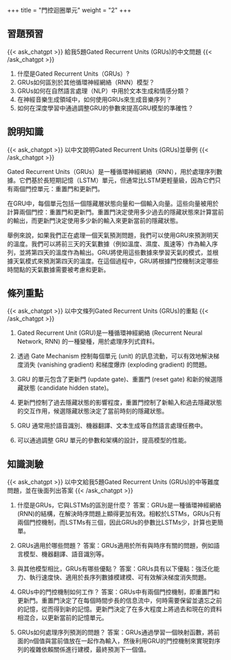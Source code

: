 +++
title = "門控迴圈單元"
weight = "2"
+++
## 習題預習
{{< ask_chatgpt >}}
給我5題Gated Recurrent Units (GRUs)的中文問題
{{< /ask_chatgpt >}}

1. 什麼是Gated Recurrent Units（GRUs）?
2. GRUs如何區別於其他循環神經網絡（RNN）模型？
3. GRUs如何在自然語言處理（NLP）中用於文本生成和情感分類？
4. 在神經音樂生成領域中，如何使用GRUs來生成音樂序列？
5. 如何在深度學習中通過調整GRU的參數來提高GRU模型的準確性？   

## 說明知識
{{< ask_chatgpt >}}
以中文說明Gated Recurrent Units (GRUs)並舉例
{{< /ask_chatgpt >}}

Gated Recurrent Units（GRUs）是一種循環神經網絡（RNN），用於處理序列數據。它們基於長短期記憶（LSTM）單元，但通常比LSTM更輕量級，因為它們只有兩個門控單元：重置門和更新門。

在GRU中，每個單元包括一個隱藏層狀態向量和一個輸入向量。這些向量被用於計算兩個門控：重置門和更新門。重置門決定使用多少過去的隱藏狀態來計算當前的輸出，而更新門決定使用多少新的輸入來更新當前的隱藏狀態。

舉例來說，如果我們正在處理一個天氣預測問題，我們可以使用GRU來預測明天的溫度。我們可以將前三天的天氣數據（例如溫度、濕度、風速等）作為輸入序列，並將第四天的溫度作為輸出。GRU將使用這些數據來學習天氣的模式，並根據天氣模式來預測第四天的溫度。在這個過程中，GRU將根據門控機制決定哪些時間點的天氣數據需要被考慮和更新。   

## 條列重點
{{< ask_chatgpt >}}
以中文條列Gated Recurrent Units (GRUs)的重點
{{< /ask_chatgpt >}}

1. Gated Recurrent Unit (GRU)是一種循環神經網絡 (Recurrent Neural Network, RNN) 的一種變種，用於處理序列式資料。

2. 透過 Gate Mechanism 控制每個單元 (unit) 的訊息流動，可以有效地解決梯度消失 (vanishing gradient) 和梯度爆炸 (exploding gradient) 的問題。

3. GRU 的單元包含了更新門 (update gate)、重置門 (reset gate) 和新的候選隱藏狀態 (candidate hidden state)。

4. 更新門控制了過去隱藏狀態的影響程度，重置門控制了新輸入和過去隱藏狀態的交互作用，候選隱藏狀態決定了當前時刻的隱藏狀態。

5. GRU 通常用於語音識別、機器翻譯、文本生成等自然語言處理任務中。

6. 可以通過調整 GRU 單元的參數和架構的設計，提高模型的性能。   

## 知識測驗
{{< ask_chatgpt >}}
以中文給我5題Gated Recurrent Units (GRUs)的中等難度問題，並在後面列出答案
{{< /ask_chatgpt >}}

1. 什麼是GRUs，它與LSTMs的區別是什麼？
答案：GRUs是一種循環神經網絡(RNN)的結構，在解決時序問題上顯得更加有效。相較於LSTMs，GRUs只有兩個門控機制，而LSTMs有三個，因此GRUs的參數比LSTMs少，計算也更簡單。

2. GRUs適用於哪些問題？
答案：GRUs適用於所有與時序有關的問題，例如語言模型、機器翻譯、語音識別等。

3. 與其他模型相比，GRUs有哪些優點？
答案：GRUs具有以下優點：強泛化能力、執行速度快、適用於長序列數據模建模、可有效解決梯度消失問題。

4. GRUs中的門控機制如何工作？
答案：GRUs中有兩個門控機制，即重置門和更新門。重置門決定了在每個時間步長的信息流中，何時需要保留並遺忘之前的記憶，從而得到新的記憶。更新門決定了在多大程度上將過去和現在的資料相混合，以更新當前的記憶單元。

5. GRUs如何處理序列預測的問題？
答案：GRUs通過學習一個映射函數，將前面的n個值與當前值放在一起作為輸入，然後利用GRU的門控機制來實現對序列的複雜依賴關係進行建模，最終預測下一個值。   

